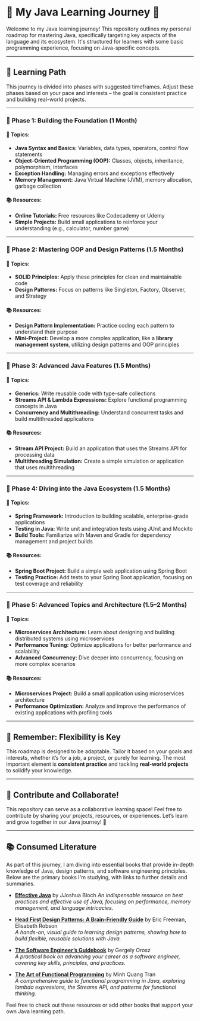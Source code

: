 # 🌟 **My Java Learning Journey** 🌟

Welcome to my Java learning journey! This repository outlines my personal roadmap for mastering Java, specifically targeting key aspects of the language and its ecosystem. It's structured for learners with some basic programming experience, focusing on Java-specific concepts.

---

## 📅 **Learning Path**

This journey is divided into phases with suggested timeframes. Adjust these phases based on your pace and interests – the goal is consistent practice and building real-world projects.

---

### 🔹 **Phase 1: Building the Foundation (1 Month)**

#### 📌 Topics:
- **Java Syntax and Basics:** Variables, data types, operators, control flow statements
- **Object-Oriented Programming (OOP):** Classes, objects, inheritance, polymorphism, interfaces
- **Exception Handling:** Managing errors and exceptions effectively
- **Memory Management:** Java Virtual Machine (JVM), memory allocation, garbage collection

#### 📚 Resources:
- **Online Tutorials:** Free resources like Codecademy or Udemy
- **Simple Projects:** Build small applications to reinforce your understanding (e.g., calculator, number game)

---

### 🔹 **Phase 2: Mastering OOP and Design Patterns (1.5 Months)**

#### 📌 Topics:
- **SOLID Principles:** Apply these principles for clean and maintainable code
- **Design Patterns:** Focus on patterns like Singleton, Factory, Observer, and Strategy

#### 📚 Resources:
- **Design Pattern Implementation:** Practice coding each pattern to understand their purpose
- **Mini-Project:** Develop a more complex application, like a **library management system**, utilizing design patterns and OOP principles

---

### 🔹 **Phase 3: Advanced Java Features (1.5 Months)**

#### 📌 Topics:
- **Generics:** Write reusable code with type-safe collections
- **Streams API & Lambda Expressions:** Explore functional programming concepts in Java
- **Concurrency and Multithreading:** Understand concurrent tasks and build multithreaded applications

#### 📚 Resources:
- **Stream API Project:** Build an application that uses the Streams API for processing data
- **Multithreading Simulation:** Create a simple simulation or application that uses multithreading

---

### 🔹 **Phase 4: Diving into the Java Ecosystem (1.5 Months)**

#### 📌 Topics:
- **Spring Framework:** Introduction to building scalable, enterprise-grade applications
- **Testing in Java:** Write unit and integration tests using JUnit and Mockito
- **Build Tools:** Familiarize with Maven and Gradle for dependency management and project builds

#### 📚 Resources:
- **Spring Boot Project:** Build a simple web application using Spring Boot
- **Testing Practice:** Add tests to your Spring Boot application, focusing on test coverage and reliability

---

### 🔹 **Phase 5: Advanced Topics and Architecture (1.5–2 Months)**

#### 📌 Topics:
- **Microservices Architecture:** Learn about designing and building distributed systems using microservices
- **Performance Tuning:** Optimize applications for better performance and scalability
- **Advanced Concurrency:** Dive deeper into concurrency, focusing on more complex scenarios

#### 📚 Resources:
- **Microservices Project:** Build a small application using microservices architecture
- **Performance Optimization:** Analyze and improve the performance of existing applications with profiling tools

---

## 📌 **Remember:** Flexibility is Key
This roadmap is designed to be adaptable. Tailor it based on your goals and interests, whether it’s for a job, a project, or purely for learning. The most important element is **consistent practice** and tackling **real-world projects** to solidify your knowledge.

---

## 🤝 **Contribute and Collaborate!**
This repository can serve as a collaborative learning space! Feel free to contribute by sharing your projects, resources, or experiences. Let’s learn and grow together in our Java journey! 🌱

---

## 📚 **Consumed Literature**

As part of this journey, I am diving into essential books that provide in-depth knowledge of Java, design patterns, and software engineering principles. Below are the primary books I'm studying, with links to further details and summaries.

- **[Effective Java](https://isbndb.com/book/9780134685991)** by JJoshua Bloch
  *An indispensable resource on best practices and effective use of Java, focusing on performance, memory management, and language intricacies.*

- **[Head First Design Patterns: A Brain-Friendly Guide](https://isbndb.com/book/9781492078005)** by Eric Freeman, Elisabeth Robson  
  *A hands-on, visual guide to learning design patterns, showing how to build flexible, reusable solutions with Java.*

- **[The Software Engineer’s Guidebook](https://isbndb.com/book/9789083381824)** by Gergely Orosz  
  *A practical book on advancing your career as a software engineer, covering key skills, principles, and practices.*

- **[The Art of Functional Programming](https://isbndb.com/book/9783000735349)** by Minh Quang Tran  
  *A comprehensive guide to functional programming in Java, exploring lambda expressions, the Streams API, and patterns for functional thinking.*

Feel free to check out these resources or add other books that support your own Java learning path.